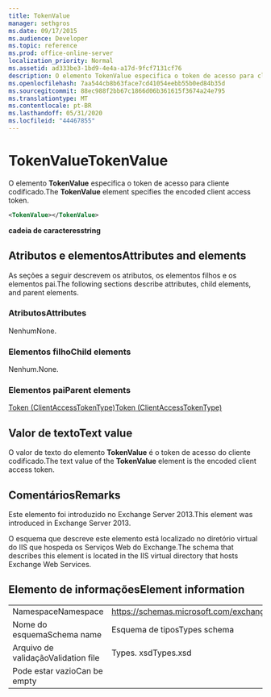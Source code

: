 ```yaml
---
title: TokenValue
manager: sethgros
ms.date: 09/17/2015
ms.audience: Developer
ms.topic: reference
ms.prod: office-online-server
localization_priority: Normal
ms.assetid: ad333be3-1bd9-4e4a-a17d-9fcf7131cf76
description: O elemento TokenValue especifica o token de acesso para cliente codificado.
ms.openlocfilehash: 7aa544cb8b63face7cd41054eebb55b0ed84b35d
ms.sourcegitcommit: 88ec988f2bb67c1866d06b361615f3674a24e795
ms.translationtype: MT
ms.contentlocale: pt-BR
ms.lasthandoff: 05/31/2020
ms.locfileid: "44467855"
---
```

# <a name="tokenvalue"></a><span data-ttu-id="54f8f-103">TokenValue</span><span class="sxs-lookup"><span data-stu-id="54f8f-103">TokenValue</span></span>

<span data-ttu-id="54f8f-104">O elemento **TokenValue** especifica o token de acesso para cliente codificado.</span><span class="sxs-lookup"><span data-stu-id="54f8f-104">The **TokenValue** element specifies the encoded client access token.</span></span> 
  
```XML
<TokenValue></TokenValue>
```

 <span data-ttu-id="54f8f-105">**cadeia de caracteres**</span><span class="sxs-lookup"><span data-stu-id="54f8f-105">**string**</span></span>
## <a name="attributes-and-elements"></a><span data-ttu-id="54f8f-106">Atributos e elementos</span><span class="sxs-lookup"><span data-stu-id="54f8f-106">Attributes and elements</span></span>

<span data-ttu-id="54f8f-107">As seções a seguir descrevem os atributos, os elementos filhos e os elementos pai.</span><span class="sxs-lookup"><span data-stu-id="54f8f-107">The following sections describe attributes, child elements, and parent elements.</span></span>
  
### <a name="attributes"></a><span data-ttu-id="54f8f-108">Atributos</span><span class="sxs-lookup"><span data-stu-id="54f8f-108">Attributes</span></span>

<span data-ttu-id="54f8f-109">Nenhum</span><span class="sxs-lookup"><span data-stu-id="54f8f-109">None.</span></span>
  
### <a name="child-elements"></a><span data-ttu-id="54f8f-110">Elementos filho</span><span class="sxs-lookup"><span data-stu-id="54f8f-110">Child elements</span></span>

<span data-ttu-id="54f8f-111">Nenhum.</span><span class="sxs-lookup"><span data-stu-id="54f8f-111">None.</span></span>
  
### <a name="parent-elements"></a><span data-ttu-id="54f8f-112">Elementos pai</span><span class="sxs-lookup"><span data-stu-id="54f8f-112">Parent elements</span></span>

[<span data-ttu-id="54f8f-113">Token (ClientAccessTokenType)</span><span class="sxs-lookup"><span data-stu-id="54f8f-113">Token (ClientAccessTokenType)</span></span>](token-clientaccesstokentype.md)
  
## <a name="text-value"></a><span data-ttu-id="54f8f-114">Valor de texto</span><span class="sxs-lookup"><span data-stu-id="54f8f-114">Text value</span></span>

<span data-ttu-id="54f8f-115">O valor de texto do elemento **TokenValue** é o token de acesso do cliente codificado.</span><span class="sxs-lookup"><span data-stu-id="54f8f-115">The text value of the **TokenValue** element is the encoded client access token.</span></span> 
  
## <a name="remarks"></a><span data-ttu-id="54f8f-116">Comentários</span><span class="sxs-lookup"><span data-stu-id="54f8f-116">Remarks</span></span>

<span data-ttu-id="54f8f-117">Este elemento foi introduzido no Exchange Server 2013.</span><span class="sxs-lookup"><span data-stu-id="54f8f-117">This element was introduced in Exchange Server 2013.</span></span>
  
<span data-ttu-id="54f8f-118">O esquema que descreve este elemento está localizado no diretório virtual do IIS que hospeda os Serviços Web do Exchange.</span><span class="sxs-lookup"><span data-stu-id="54f8f-118">The schema that describes this element is located in the IIS virtual directory that hosts Exchange Web Services.</span></span>
  
## <a name="element-information"></a><span data-ttu-id="54f8f-119">Elemento de informações</span><span class="sxs-lookup"><span data-stu-id="54f8f-119">Element information</span></span>

|||
|:-----|:-----|
|<span data-ttu-id="54f8f-120">Namespace</span><span class="sxs-lookup"><span data-stu-id="54f8f-120">Namespace</span></span>  <br/> |https://schemas.microsoft.com/exchange/services/2006/types  <br/> |
|<span data-ttu-id="54f8f-121">Nome do esquema</span><span class="sxs-lookup"><span data-stu-id="54f8f-121">Schema name</span></span>  <br/> |<span data-ttu-id="54f8f-122">Esquema de tipos</span><span class="sxs-lookup"><span data-stu-id="54f8f-122">Types schema</span></span>  <br/> |
|<span data-ttu-id="54f8f-123">Arquivo de validação</span><span class="sxs-lookup"><span data-stu-id="54f8f-123">Validation file</span></span>  <br/> |<span data-ttu-id="54f8f-124">Types. xsd</span><span class="sxs-lookup"><span data-stu-id="54f8f-124">Types.xsd</span></span>  <br/> |
|<span data-ttu-id="54f8f-125">Pode estar vazio</span><span class="sxs-lookup"><span data-stu-id="54f8f-125">Can be empty</span></span>  <br/> ||
   

